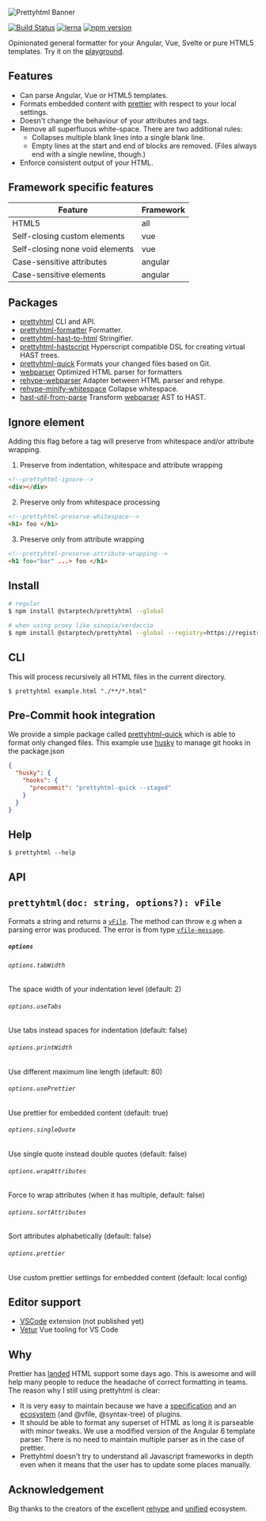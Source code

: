 ![Prettyhtml Banner](/logo.png)

[![Build Status](https://dev.azure.com/prettyhtml/Prettyhtml/_apis/build/status/Prettyhtml.prettyhtml)](https://dev.azure.com/prettyhtml/Prettyhtml/_build/latest?definitionId=1)
[![lerna](https://img.shields.io/badge/maintained%20with-lerna-cc00ff.svg)](https://lernajs.io/)
[![npm version](https://badge.fury.io/js/%40starptech%2Fprettyhtml.svg)](https://badge.fury.io/js/%40starptech%2Fprettyhtml)

Opinionated general formatter for your Angular, Vue, Svelte or pure HTML5 templates. Try it on the [playground](https://prettyhtml.netlify.com/).

## Features

- Can parse Angular, Vue or HTML5 templates.
- Formats embedded content with [prettier](https://github.com/prettier/prettier) with respect to your local settings.
- Doesn't change the behaviour of your attributes and tags.
- Remove all superfluous white-space. There are two additional rules:
  - Collapses multiple blank lines into a single blank line.
  - Empty lines at the start and end of blocks are removed. (Files always end with a single newline, though.)
- Enforce consistent output of your HTML.

## Framework specific features

| Feature                         | Framework |
| ------------------------------- | --------- |
| HTML5                           | all       |
| Self-closing custom elements    | vue       |
| Self-closing none void elements | vue       |
| Case-sensitive attributes       | angular   |
| Case-sensitive elements         | angular   |

## Packages

- [prettyhtml](/packages/prettyhtml) CLI and API.
- [prettyhtml-formatter](/packages/prettyhtml-formatter) Formatter.
- [prettyhtml-hast-to-html](/packages/prettyhtml-hast-to-html) Stringifier.
- [prettyhtml-hastscript](/packages/prettyhtml-hastscript) Hyperscript compatible DSL for creating virtual HAST trees.
- [prettyhtml-quick](/packages/prettyhtml-quick) Formats your changed files based on Git.
- [webparser](/packages/webparser) Optimized HTML parser for formatters
- [rehype-webparser](/packages/rehype-webparser) Adapter between HTML parser and rehype.
- [rehype-minify-whitespace](/packages/rehype-minify-whitespace) Collapse whitespace.
- [hast-util-from-parse](/packages/hast-util-from-webparser) Transform [webparser](/packages/webparser) AST to HAST.

## Ignore element

Adding this flag before a tag will preserve from whitespace and/or attribute wrapping.

1. Preserve from indentation, whitespace and attribute wrapping

```html
<!--prettyhtml-ignore-->
<div></div>
```

2. Preserve only from whitespace processing

```html
<!--prettyhtml-preserve-whitespace-->
<h1> foo </h1>
```

3. Preserve only from attribute wrapping

```html
<!--prettyhtml-preserve-attribute-wrapping-->
<h1 foo="bar" ...> foo </h1>
```

## Install

```bash
# regular
$ npm install @starptech/prettyhtml --global

# when using proxy like sinopia/verdaccio
$ npm install @starptech/prettyhtml --global --registry=https://registry.npmjs.org/
```

## CLI

This will process recursively all HTML files in the current directory.

```
$ prettyhtml example.html "./**/*.html"
```

## Pre-Commit hook integration

We provide a simple package called [prettyhtml-quick](/packages/prettyhtml-quick) which is able to format only changed files. This example use [husky](https://github.com/typicode/husky) to manage git hooks in the package.json

```json
{
  "husky": {
    "hooks": {
      "precommit": "prettyhtml-quick --staged"
    }
  }
}
```

## Help

```
$ prettyhtml --help
```

## API

## `prettyhtml(doc: string, options?): vFile`

Formats a string and returns a [`vFile`](https://github.com/vfile/vfile). The method can throw e.g when a parsing error was produced. The error is from type [`vfile-message`](https://github.com/vfile/vfile-message).

##### `options`

###### `options.tabWidth`

The space width of your indentation level (default: 2)

###### `options.useTabs`

Use tabs instead spaces for indentation (default: false)

###### `options.printWidth`

Use different maximum line length (default: 80)

###### `options.usePrettier`

Use prettier for embedded content (default: true)

###### `options.singleQuote`

Use single quote instead double quotes (default: false)

###### `options.wrapAttributes`

Force to wrap attributes (when it has multiple, default: false)

###### `options.sortAttributes`

Sort attributes alphabetically (default: false)

###### `options.prettier`

Use custom prettier settings for embedded content (default: local config)

## Editor support

- [VSCode](https://github.com/StarpTech/prettyhtml-vscode) extension (not published yet)
- [Vetur](https://vuejs.github.io/vetur/formatting.html#formatters) Vue tooling for VS Code

## Why

Prettier has [landed](https://github.com/prettier/prettier/releases/tag/1.15.0) HTML support some days ago. This is awesome and will help many people to reduce the headache of correct formatting in teams. The reason why I still using prettyhtml is clear:

- It is very easy to maintain because we have a [specification](https://github.com/syntax-tree/hast) and an [ecosystem](https://github.com/rehypejs/rehype) (and @vfile, @syntax-tree) of plugins.
- It should be able to format any superset of HTML as long it is parseable with minor tweaks. We use a modified version of the Angular 6 template parser. There is no need to maintain multiple parser as in the case of prettier.
- Prettyhtml doesn't try to understand all Javascript frameworks in depth even when it means that the user has to update some places manually.

## Acknowledgement

Big thanks to the creators of the excellent [rehype](https://github.com/rehypejs/rehype) and [unified](https://github.com/unifiedjs/unified) ecosystem.
